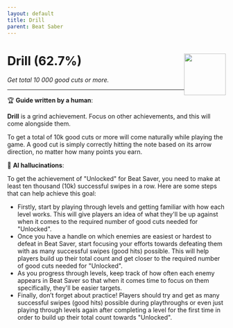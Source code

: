 ```yaml
---
layout: default
title: Drill
parent: Beat Saber
---
```


# Drill (62.7%) <img style="float: right;" src="https://cdn.cloudflare.steamstatic.com/steamcommunity/public/images/apps/620980/9a2feee562e8fa4cd306893e4a86d49dc2024faa.jpg" width="96" height="96">

_Get total 10 000 good cuts or more._

***

:trophy: **Guide written by a human**:

**Drill** is a grind achievement. Focus on other achievements, and this will come alongside them.

To get a total of 10k good cuts or more will come naturally while playing the game. A good cut is simply correctly hitting the note based on its arrow direction, no matter how many points you earn.

:robot: **AI hallucinations**:

To get the achievement of "Unlocked" for Beat Saver, you need to make at least ten thousand (10k) successful swipes in a row. Here are some steps that can help achieve this goal:
- Firstly, start by playing through levels and getting familiar with how each level works. This will give players an idea of what they'll be up against when it comes to the required number of good cuts needed for "Unlocked". 
- Once you have a handle on which enemies are easiest or hardest to defeat in Beat Saver, start focusing your efforts towards defeating them with as many successful swipes (good hits) possible. This will help players build up their total count and get closer to the required number of good cuts needed for "Unlocked".
- As you progress through levels, keep track of how often each enemy appears in Beat Saver so that when it comes time to focus on them specifically, they'll be easier targets. 
- Finally, don’t forget about practice! Players should try and get as many successful swipes (good hits) possible during playthroughs or even just playing through levels again after completing a level for the first time in order to build up their total count towards "Unlocked".
